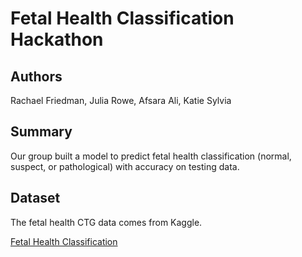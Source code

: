 # Fetal Health Classification Hackathon

## Authors

Rachael Friedman, Julia Rowe, Afsara Ali, Katie Sylvia

## Summary

Our group built a model to predict fetal health classification (normal, suspect, or pathological) with accuracy on testing data. 

## Dataset

The fetal health CTG data comes from Kaggle. 

[Fetal Health Classification](https://www.kaggle.com/andrewmvd/fetal-health-classification)


